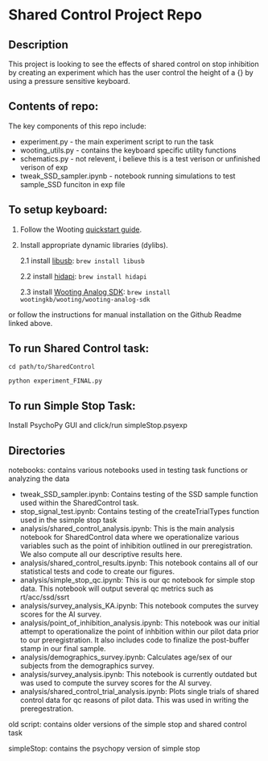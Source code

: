# Shared Control Project Repo

## Description
This project is looking to see the effects of shared control on stop inhibition by creating an experiment 
which has the user control the height of a {} by using a pressure sensitive keyboard.

## Contents of repo:
The key components of this repo include:
<ul>
    <li>experiment.py - the main experiment script to run the task</li>
    <li>wooting_utils.py - contains the keyboard specific utility functions</li>
    <li>schematics.py - not relevent, i believe this is a test verison or unfinished verison of exp</li>
    <li>tweak_SSD_sampler.ipynb - notebook running simulations to test sample_SSD funciton in exp file</li>
</ul>

## To setup keyboard:
1. Follow the Wooting [quickstart guide](https://wooting.io/quickstart).
2. Install appropriate dynamic libraries (dylibs). 

    2.1 install [libusb](https://libusb.info/):
            `brew install libusb` 

    2.2 install [hidapi](https://formulae.brew.sh/formula/hidapi):
            `brew install hidapi` 
    
    2.3 install [Wooting Analog SDK](https://github.com/WootingKb/wooting-analog-sdk):
            `brew install wootingkb/wooting/wooting-analog-sdk`

or follow the instructions for manual installation on the Github Readme linked above.


## To run Shared Control task:
`cd path/to/SharedControl`

`python experiment_FINAL.py`

## To run Simple Stop Task:
Install PsychoPy GUI and click/run simpleStop.psyexp

## Directories

notebooks: contains various notebooks used in testing task functions or analyzing the data

- tweak_SSD_sampler.ipynb: Contains testing of the SSD sample function used within the SharedControl task.
- stop_signal_test.ipynb: Contains testing of the createTrialTypes function used in the ssimple stop task
- analysis/shared_control_analysis.ipynb: This is the main analysis notebook for SharedControl data where we operationalize various variables such as the point of inhibition outlined in our preregistration. We also compute all our descriptive results here.
- analysis/shared_control_results.ipynb: This notebook contains all of our statistical tests and code to create our figures.
- analysis/simple_stop_qc.ipynb: This is our qc notebook for simple stop data. This notebook will output several qc metrics such as rt/acc/ssd/ssrt
- analysis/survey_analysis_KA.ipynb: This notebook computes the survey scores for the AI survey.
- analysis/point_of_inhibition_analysis.ipynb: This notebook was our initial attempt to operationalize the point of inhbition within our pilot data prior to our preregistration. It also includes code to finalize the post-buffer stamp in our final sample.
- analysis/demographics_survey.ipynb: Calculates age/sex of our subjects from the demographics survey.
- analysis/survey_analysis.ipynb: This notebook is currently outdated but was used to compute the survey scores for the AI survey.
- analysis/shared_control_trial_analysis.ipynb: Plots single trials of shared control data for qc reasons of pilot data. This was used in writing the preregestration.


old script: contains older versions of the simple stop and shared control task

simpleStop: contains the psychopy version of simple stop
